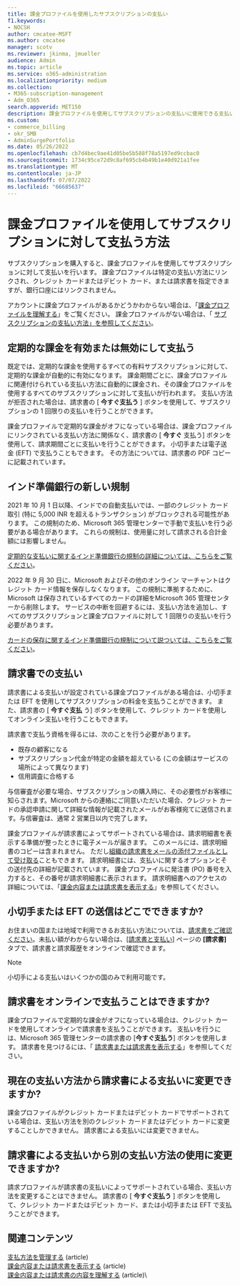 ```yaml
---
title: 課金プロファイルを使用したサブスクリプションの支払い
f1.keywords:
- NOCSH
author: cmcatee-MSFT
ms.author: cmcatee
manager: scotv
ms.reviewer: jkinma, jmueller
audience: Admin
ms.topic: article
ms.service: o365-administration
ms.localizationpriority: medium
ms.collection:
- M365-subscription-management
- Adm_O365
search.appverid: MET150
description: 課金プロファイルを使用してサブスクリプションの支払いに使用できる支払い方法について説明します。
ms.custom:
- commerce_billing
- okr_SMB
- AdminSurgePortfolio
ms.date: 05/26/2022
ms.openlocfilehash: cb7d4bec9ae41d05be5b588f78a5197ed9ccbac0
ms.sourcegitcommit: 1734c95ce72d9c8af695cb4b49b1e40d921a1fee
ms.translationtype: MT
ms.contentlocale: ja-JP
ms.lasthandoff: 07/07/2022
ms.locfileid: "66685637"
---
```

# <a name="how-to-pay-for-your-subscription-with-a-billing-profile"></a>課金プロファイルを使用してサブスクリプションに対して支払う方法

サブスクリプションを購入すると、課金プロファイルを使用してサブスクリプションに対して支払いを行います。 課金プロファイルは特定の支払い方法にリンクされ、クレジット カードまたはデビット カード、または請求書を指定できますが、銀行口座にはリンクされません。

アカウントに課金プロファイルがあるかどうかわからない場合は、「[課金プロファイルを理解する](manage-billing-profiles.md)」をご覧ください。 課金プロファイルがない場合は、「 [サブスクリプションの支払い方法」を参照してください](pay-for-your-subscription.md)。

## <a name="paying-with-recurring-billing-turned-on-or-off"></a>定期的な課金を有効または無効にして支払う

既定では、定期的な課金を使用するすべての有料サブスクリプションに対して、定期的な課金が自動的に有効になります。 課金期間ごとに、課金プロファイルに関連付けられている支払い方法に自動的に課金され、その課金プロファイルを使用するすべてのサブスクリプションに対して支払いが行われます。 支払い方法が拒否された場合は、請求書の [ **今すぐ支払う** ] ボタンを使用して、サブスクリプションの 1 回限りの支払いを行うことができます。

課金プロファイルで定期的な課金がオフになっている場合は、課金プロファイルにリンクされている支払い方法に関係なく、請求書の [ **今すぐ** 支払う] ボタンを使用して、請求期間ごとに支払いを行うことができます。 小切手または電子送金 (EFT) で支払うこともできます。 その方法については、請求書の PDF コピーに記載されています。

## <a name="new-regulations-from-the-reserve-bank-of-india"></a>インド準備銀行の新しい規制

2021 年 10 月 1 日以降、インドでの自動支払いでは、一部のクレジット カード取引 (特に 5,000 INR を超えるトランザクション) がブロックされる可能性があります。 この規制のため、Microsoft 365 管理センターで手動で支払いを行う必要がある場合があります。 これらの規制は、使用量に対して請求される合計金額には影響しません。

[定期的な支払いに関するインド準備銀行の規制の詳細については、こちらをご覧ください](https://www.rbi.org.in/Scripts/NotificationUser.aspx?Id=11668&Mode=0)。

2022 年 9 月 30 日に、Microsoft およびその他のオンライン マーチャントはクレジット カード情報を保存しなくなります。 この規制に準拠するために、Microsoft は保存されているすべてのカードの詳細をMicrosoft 365 管理センターから削除します。 サービスの中断を回避するには、支払い方法を追加し、すべてのサブスクリプションと課金プロファイルに対して 1 回限りの支払いを行う必要があります。

[カードの保存に関するインド準備銀行の規制について説ついては、こちらをご覧ください](https://www.rbi.org.in/Scripts/NotificationUser.aspx?Id=12211)。

## <a name="paying-by-invoice"></a>請求書での支払い

請求書による支払いが設定されている課金プロファイルがある場合は、小切手または EFT を使用してサブスクリプションの料金を支払うことができます。 また、請求書の [ **今すぐ支払** う] ボタンを使用して、クレジット カードを使用してオンライン支払いを行うこともできます。

請求書で支払う資格を得るには、次のことを行う必要があります。

- 既存の顧客になる
- サブスクリプション代金が特定の金額を超えている (この金額はサービスの場所によって異なります)
- 信用調査に合格する

与信審査が必要な場合、サブスクリプションの購入時に、その必要性がお客様に知らされます。Microsoft からの連絡にご同意いただいた場合、クレジット カードの承認申請に関して詳細な情報が記載されたメールがお客様宛てに送信されます。与信審査は、通常 2 営業日以内で完了します。

課金プロファイルが請求書によってサポートされている場合は、請求明細書を表示する準備が整ったときに電子メールが届きます。 このメールには、請求明細書のコピーは含まれません。 ただし[組織の請求書をメールの添付ファイルとして受け取る](manage-billing-notifications.md#receive-your-organizations-invoices-as-email-attachments)こともできます。 請求明細書には、支払いに関するオプションとその送付先の詳細が記載されています。 課金プロファイルに発注書 (PO) 番号を入力すると、その番号が請求明細書に表示されます。 請求明細書へのアクセスの詳細については、「[課金内容または請求書を表示する](view-your-bill-or-invoice.md)」を参照してください。

## <a name="where-do-i-send-my-check-or-eft-payment"></a>小切手または EFT の送信はどこでできますか?

お住まいの国または地域で利用できるお支払い方法については、[請求書をご確認ください](view-your-bill-or-invoice.md)。未払い額がわからない場合は、<a href="https://go.microsoft.com/fwlink/p/?linkid=2102895" target="_blank">[請求書と支払い]</a> ページの **[請求書]** タブで、請求書と請求履歴をオンラインで確認できます。

> [!NOTE]
> 小切手による支払いはいくつかの国のみで利用可能です。

## <a name="can-i-pay-my-invoice-online"></a>請求書をオンラインで支払うことはできますか?

課金プロファイルで定期的な課金がオフになっている場合は、クレジット カードを使用してオンラインで請求書を支払うことができます。 支払いを行うには、Microsoft 365 管理センターの請求書の [**今すぐ支払う**] ボタンを使用します。 請求書を見つけるには、「 [請求書または請求書を表示する](view-your-bill-or-invoice.md)」を参照してください。

## <a name="can-i-change-from-my-current-payment-method-to-paying-by-invoice"></a>現在の支払い方法から請求書による支払いに変更できますか?

課金プロファイルがクレジット カードまたはデビット カードでサポートされている場合は、支払い方法を別のクレジット カードまたはデビット カードに変更することしかできません。 請求書による支払いには変更できません。

## <a name="can-i-change-from-paying-by-invoice-to-using-a-different-payment-method"></a>請求書による支払いから別の支払い方法の使用に変更できますか?

請求プロファイルが請求書の支払いによってサポートされている場合、支払い方法を変更することはできません。 請求書の [ **今すぐ支払う** ] ボタンを使用して、クレジット カードまたはデビット カード、または小切手または EFT で支払うことができます。

## <a name="related-content"></a>関連コンテンツ

[支払方法を管理する](manage-payment-methods.md) (article)\
[課金内容または請求書を表示する](view-your-bill-or-invoice.md) (article)\
[課金内容または請求書の内容を理解する](understand-your-invoice.md) (article)\

